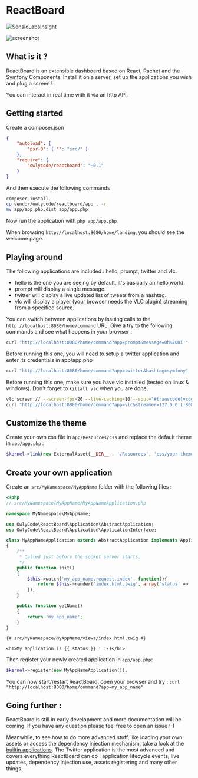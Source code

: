 ReactBoard
==========

[![SensioLabsInsight](https://insight.sensiolabs.com/projects/8c654e5d-b84d-4fed-8958-614102f00da8/mini.png)](https://insight.sensiolabs.com/projects/8c654e5d-b84d-4fed-8958-614102f00da8)

![screenshot](http://i.imgur.com/mwlWFUI.png?1)


What is it ?
------------

ReactBoard is an extensible dashboard based on React, Rachet and the Symfony Components. Install it on a server, set up the applications
you wish and plug a screen !

You can interact in real time with it via an http API.

Getting started
---------------

Create a composer.json

```json
{
    "autoload": {
        "psr-0": { "": "src/" }
    },
    "require": {
        "owlycode/reactboard": "~0.1"
    }
}
```

And then execute the following commands

```bash
composer install
cp vendor/owlycode/reactboard/app . -r
mv app/app.php.dist app/app.php
```

Now run the application with ``php app/app.php``

When browsing ``http://localhost:8080/home/landing``, you should see the welcome page.

Playing around
--------------

The following applications are included : hello, prompt, twitter and vlc.

- hello is the one you are seeing by default, it's basically an hello world.
- prompt will display a single message.
- twitter will display a live updated list of tweets from a hashtag.
- vlc will display a player (your browser needs the VLC plugin) streaming from a specified source.

You can switch between applications by issuing calls to the ``http://localhost:8080/home/command`` URL. Give a try to the following
commands and see what happens in your browser :

```bash
curl "http://localhost:8080/home/command?app=prompt&message=Oh%20Hi!"
```

Before running this one, you will need to setup a twitter application and enter its credentials in app/app.php

```bash
curl "http://localhost:8080/home/command?app=twitter&hashtag=symfony"
```

Before running this one, make sure you have vlc installed (tested on linux & windows). Don't forget to ``killall vlc`` when you are done.

```bash
vlc screen:// --screen-fps=20 --live-caching=10 --sout="#transcode{vcodec=mp2v,vb=256,fps=20,scale=Auto,acodec=none}:http{mux=raw,dst=:8081/}" -I dummy &
curl "http://localhost:8080/home/command?app=vlc&streamer=127.0.0.1:8081"
```

Customize the theme
-------------------

Create your own css file in ``app/Resources/css`` and replace the default theme in ``app/app.php`` :

```php
$kernel->link(new ExternalAsset(__DIR__ . '/Resources', 'css/your-theme-file.css'));
```

Create your own application
---------------------------

Create an ``src/MyNamespace/MyAppName`` folder with the following files :

```php
<?php
// src/MyNamespace/MyAppName/MyAppNameApplication.php

namespace MyNamespace\MyAppName;

use OwlyCode\ReactBoard\Application\AbstractApplication;
use OwlyCode\ReactBoard\Application\ApplicationInterface;

class MyAppNameApplication extends AbstractApplication implements ApplicationInterface
{
    /**
     * Called just before the socket server starts.
     */
    public function init()
    {
        $this->watch('my_app_name.request.index', function(){
            return $this->render('index.html.twig', array('status' => 'loaded'));
        });
    }

    public function getName()
    {
        return 'my_app_name';
    }
}
```

```twig
{# src/MyNamespace/MyAppName/views/index.html.twig #}

<h1>My application is {{ status }} ! :-)</h1>
```

Then register your newly created application in ``app/app.php``:

```php
$kernel->register(new MyAppNameApplication());
```

You can now start/restart ReactBoard, open your browser and try : ``curl "http://localhost:8080/home/command?app=my_app_name"``

Going further :
---------------

ReactBoard is still in early development and more documentation will be coming. If you have any question please feel free to open an issue :-)

Meanwhile, to see how to do more advanced stuff, like loading your own assets or access the dependency injection mechanism, take a look at the [builtin applications](https://github.com/OwlyCode/reactboard/tree/master/src/OwlyCode/ReactBoard/Builtin). The Twitter application is the most advanced and covers everything ReactBoard can do : application lifecycle events, live updates, dependency injection use, assets registering and many other things.
